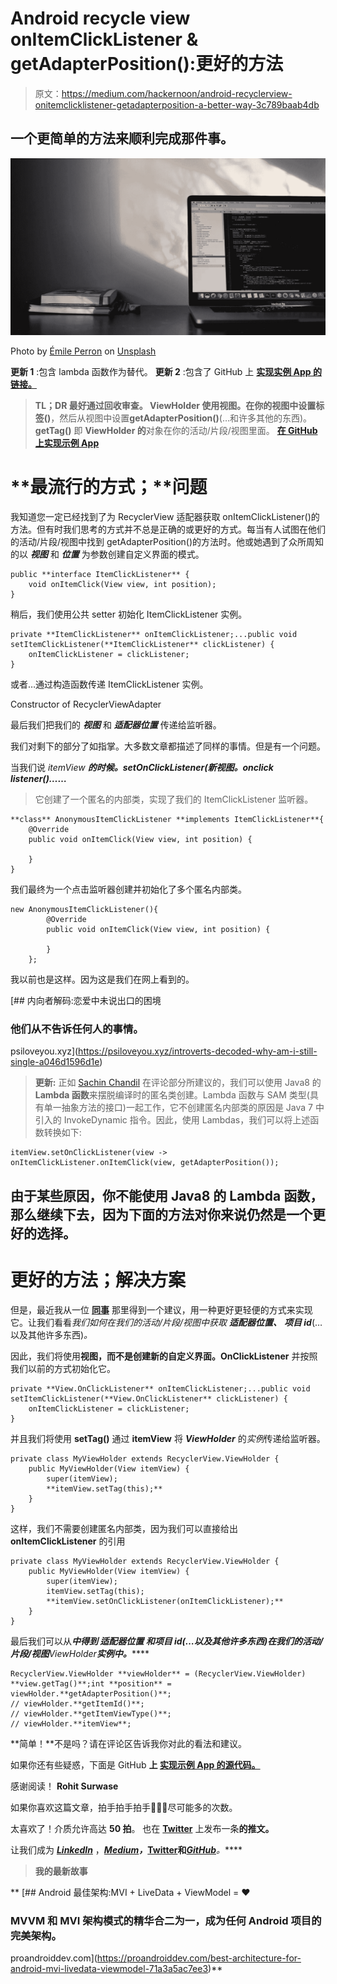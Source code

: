 # Android recycle view onItemClickListener & getAdapterPosition():更好的方法

> 原文：<https://medium.com/hackernoon/android-recyclerview-onitemclicklistener-getadapterposition-a-better-way-3c789baab4db>

## 一个更简单的方法来顺利完成那件事。

![](img/36ccfd422ce17964fa372b4ee2c31fcd.png)

Photo by [Émile Perron](https://unsplash.com/photos/xrVDYZRGdw4?utm_source=unsplash&utm_medium=referral&utm_content=creditCopyText) on [Unsplash](https://unsplash.com/?utm_source=unsplash&utm_medium=referral&utm_content=creditCopyText)

**更新 1** :包含 lambda 函数作为替代。
**更新 2** :包含了 GitHub 上 [**实现实例 App 的链接。**](https://github.com/RohitSurwase/RvClickListenerExample)

> **TL；DR
> 最好通过回收审查。 **ViewHolder** 使用视图。在你的视图中设置标签()**，然后从视图中设置**getAdapterPosition()**(…和许多其他的东西)。 **getTag()** 即 **ViewHolder 的**对象在你的活动/片段/视图里面。
> [**在 GitHub 上实现示例 App**](https://github.com/RohitSurwase/RvClickListenerExample)

# **最流行的方式；**问题

我知道您一定已经找到了为 RecyclerView 适配器获取 onItemClickListener()的方法。但有时我们思考的方式并不总是正确的或更好的方式。每当有人试图在他们的活动/片段/视图中找到 getAdapterPosition()的方法时。他或她遇到了众所周知的以 ***视图*** 和 ***位置*** 为参数创建自定义界面的模式。

```
public **interface ItemClickListener** {
    void onItemClick(View view, int position);
}
```

稍后，我们使用公共 setter 初始化 ItemClickListener 实例。

```
private **ItemClickListener** onItemClickListener;...public void setItemClickListener(**ItemClickListener** clickListener) {
    onItemClickListener = clickListener;
}
```

或者…通过构造函数传递 ItemClickListener 实例。

Constructor of RecyclerViewAdapter

最后我们把我们的 ***视图*** 和 ***适配器位置*** 传递给监听器。

我们对剩下的部分了如指掌。大多数文章都描述了同样的事情。但是有一个问题。

当我们说 *itemView* ***的时候。setOnClickListener(新视图。onclick listener()……***

> 它创建了一个匿名的内部类，实现了我们的 ItemClickListener 监听器。

```
**class** AnonymousItemClickListener **implements ItemClickListener**{
    @Override
    public void onItemClick(View view, int position) {

    }
}
```

我们最终为一个点击监听器创建并初始化了多个匿名内部类。

```
new AnonymousItemClickListener(){
        @Override
        public void onItemClick(View view, int position) {

        }
    };
```

我以前也是这样。因为这是我们在网上看到的。

[](https://psiloveyou.xyz/introverts-decoded-why-am-i-still-single-a046d1596d1e) [## 内向者解码:恋爱中未说出口的困境

### 他们从不告诉任何人的事情。

psiloveyou.xyz](https://psiloveyou.xyz/introverts-decoded-why-am-i-still-single-a046d1596d1e) 

> **更新:**
> 正如 [Sachin Chandil](https://medium.com/u/f02e354ffc0c?source=post_page-----3c789baab4db--------------------------------) 在评论部分所建议的，我们可以使用 Java8 的 **Lambda 函数**来摆脱编译时的匿名类创建。Lambda 函数与 SAM 类型(具有单一抽象方法的接口)一起工作，它不创建匿名内部类的原因是 Java 7 中引入的 InvokeDynamic 指令。因此，使用 Lambdas，我们可以将上述函数转换如下:

```
itemView.setOnClickListener(view -> onItemClickListener.onItemClick(view, getAdapterPosition());
```

## 由于某些原因，你不能使用 Java8 的 Lambda 函数，那么继续下去，因为下面的方法对你来说仍然是一个更好的选择。

# 更好的方法；解决方案

但是，最近我从一位 [**同事**](/@aalap_shah) 那里得到一个建议，用一种更好更轻便的方式来实现它。让我们看看*我们如何在我们的活动/片段/视图中获取* ***适配器位置、*** ***项目 id***(…以及其他许多东西)*。*

因此，我们将使用**视图，而不是创建新的自定义界面。OnClickListener** 并按照我们以前的方式初始化它。

```
private **View.OnClickListener** onItemClickListener;...public void setItemClickListener(**View.OnClickListener** clickListener) {
    onItemClickListener = clickListener;
}
```

并且我们将使用 **setTag()** 通过 **itemView** 将 ***ViewHolder*** 的*实例*传递给监听器。

```
private class MyViewHolder extends RecyclerView.ViewHolder {
    public MyViewHolder(View itemView) {
        super(itemView);
        **itemView.setTag(this);**
    }
}
```

这样，我们不需要创建匿名内部类，因为我们可以直接给出 **onItemClickListener** 的引用

```
private class MyViewHolder extends RecyclerView.ViewHolder {
    public MyViewHolder(View itemView) {
        super(itemView);
        itemView.setTag(this);
        **itemView.setOnClickListener(onItemClickListener);**
    }
}
```

最后我们可以从****中得到 ***适配器位置* ***和****项目 id*(…以及其他许多东西)*在我们的活动/片段/视图****ViewHolder****实例中。*******

```
RecyclerView.ViewHolder **viewHolder** = (RecyclerView.ViewHolder) **view.getTag()**;int **position** = viewHolder.**getAdapterPosition()**;
// viewHolder.**getItemId()**;
// viewHolder.**getItemViewType()**;
// viewHolder.**itemView**;
```

**简单！**不是吗？请在评论区告诉我你对此的看法和建议。

如果你还有些疑惑，下面是 GitHub **上 [**实现示例 App 的源代码。**](https://github.com/RohitSurwase/RvClickListenerExample)**

感谢阅读！
**Rohit Surwase**

如果你喜欢这篇文章，拍手拍手拍手👏👏👏尽可能多的次数。

太喜欢了！介质允许高达 **50 拍**。
也在 [**Twitter**](https://twitter.com/Rohit5rss) 上发布一条**的推文。**

让我们成为 [***LinkedIn***](http://in.linkedin.com/in/rohitss5) ，[***Medium***](/@rohitss)***，***[**Twitter**](https://twitter.com/Rohit5rss)**和[***GitHub***](http://github.com/RohitSurwase/)***。*****

> **我的最新故事**

**[](https://proandroiddev.com/best-architecture-for-android-mvi-livedata-viewmodel-71a3a5ac7ee3) [## Android 最佳架构:MVI + LiveData + ViewModel = ❤️

### MVVM 和 MVI 架构模式的精华合二为一，成为任何 Android 项目的完美架构。

proandroiddev.com](https://proandroiddev.com/best-architecture-for-android-mvi-livedata-viewmodel-71a3a5ac7ee3)**